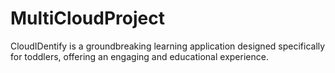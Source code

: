 # MultiCloudProject
CloudIDentify is a groundbreaking learning application designed specifically for toddlers, offering an engaging and educational experience.
